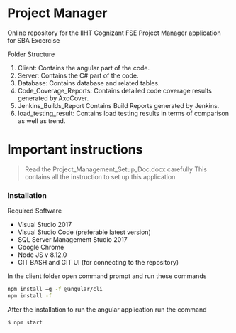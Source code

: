 # Project Manager

Online repository for the IIHT Cognizant FSE Project Manager application for SBA Excercise

Folder Structure
1.	Client: 
Contains the angular part of the code.
2.	Server: 
Contains the C# part of the code.
3.	Database:
Contains database and related tables.
4.	Code_Coverage_Reports:
Contains detailed code coverage results generated by AxoCover.
5.	Jenkins_Builds_Report
Contains Build Reports generated by Jenkins.
6.	load_testing_result:
Contains load testing results in terms of comparison as well as trend.


# Important instructions

> Read the Project_Management_Setup_Doc.docx carefully
> This contains all the instruction to set up this application



### Installation

Required Software
- Visual Studio 2017
- Visual Studio Code (preferable latest version)
- SQL Server Management Studio 2017
- Google Chrome
- Node JS v 8.12.0
- GIT BASH and GIT UI (for connecting to the repository)

In the client folder open command prompt and run these commands

```sh
npm install –g -f @angular/cli
npm install -f
```

After the installation to run the angular application run the command

```
$ npm start
```
